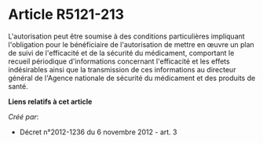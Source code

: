 # Article R5121-213

L'autorisation peut être soumise à des conditions particulières impliquant l'obligation pour le bénéficiaire de
l'autorisation de mettre en œuvre un plan de suivi de l'efficacité et de la sécurité du médicament, comportant le recueil
périodique d'informations concernant l'efficacité et les effets indésirables ainsi que la transmission de ces informations au
directeur général de l'Agence nationale de sécurité du médicament et des produits de santé.

**Liens relatifs à cet article**

_Créé par_:

  - Décret n°2012-1236 du 6 novembre 2012 - art. 3
